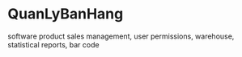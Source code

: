 # QuanLyBanHang
software product sales management, user permissions, warehouse, statistical reports, bar code
